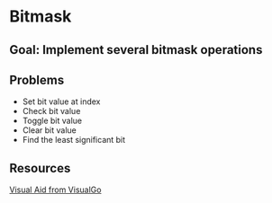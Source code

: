 # Bitmask
## Goal: Implement several bitmask operations
## Problems
- Set bit value at index
- Check bit value
- Toggle bit value
- Clear bit value
- Find the least significant bit

## Resources
[Visual Aid from VisualGo](https://visualgo.net/en/bitmask)
